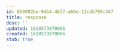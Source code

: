 ```yaml
---
id: 858082be-94b4-4637-a60e-12cdb789c347
title: response
desc: ''
updated: 1618573870866
created: 1618573870866
stub: true
---
```


